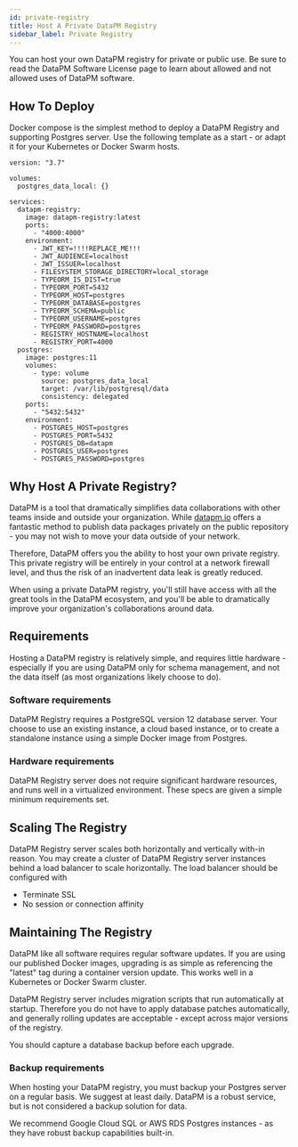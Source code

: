 ```yaml
---
id: private-registry
title: Host A Private DataPM Registry
sidebar_label: Private Registry
---
```


You can host your own DataPM registry for private or public use. Be sure to read the DataPM Software License page to learn about allowed and not allowed uses of DataPM software. 


## How To Deploy

Docker compose is the simplest method to deploy a DataPM Registry and supporting Postgres server. Use the following template as a start - or adapt it for your Kubernetes or Docker Swarm hosts. 

```text
version: "3.7"

volumes:
  postgres_data_local: {}

services:
  datapm-registry:
    image: datapm-registry:latest
    ports:
      - "4000:4000"
    environment:
      - JWT_KEY=!!!!REPLACE_ME!!!
      - JWT_AUDIENCE=localhost
      - JWT_ISSUER=localhost
      - FILESYSTEM_STORAGE_DIRECTORY=local_storage
      - TYPEORM_IS_DIST=true
      - TYPEORM_PORT=5432
      - TYPEORM_HOST=postgres
      - TYPEORM_DATABASE=postgres
      - TYPEORM_SCHEMA=public
      - TYPEORM_USERNAME=postgres
      - TYPEORM_PASSWORD=postgres
      - REGISTRY_HOSTNAME=localhost
      - REGISTRY_PORT=4000
  postgres:
    image: postgres:11
    volumes:
      - type: volume
        source: postgres_data_local
        target: /var/lib/postgresql/data
        consistency: delegated
    ports:
      - "5432:5432"
    environment:
      - POSTGRES_HOST=postgres
      - POSTGRES_PORT=5432
      - POSTGRES_DB=datapm
      - POSTGRES_USER=postgres
      - POSTGRES_PASSWORD=postgres

```


## Why Host A Private Registry?

DataPM is a tool that dramatically simplifies data collaborations with other teams inside and outside your organization. While [datapm.io](https://datapm.io) offers a fantastic method to publish data packages privately on the public repository - you may not wish to move your data outside of your network. 

Therefore, DataPM offers you the ability to host your own private registry. This private registry will be entirely in your control at a network firewall level, and thus the risk of an inadvertent data leak is greatly reduced. 

When using a private DataPM registry, you'll still have access with all the great tools in the DataPM ecosystem, and you'll be able to dramatically improve your organization's collaborations around data. 

## Requirements

Hosting a DataPM registry is relatively simple, and requires little hardware - especially if you are using DataPM only for schema management, and not the data itself (as most organizations likely choose to do). 

### Software requirements

DataPM Registry requires a PostgreSQL version 12 database server. Your choose to use an existing instance, a cloud based instance, or to create a standalone instance using a simple Docker image from Postgres. 

### Hardware requirements

DataPM Registry server does not require significant hardware resources, and runs well in a virtualized environment. These specs are given a simple minimum requirements set. 


## Scaling The Registry


DataPM Registry server scales both horizontally and vertically with-in reason. You may create a cluster of DataPM Registry server instances behind a load balancer to scale horizontally. The load balancer should be configured with

* Terminate SSL
* No session or connection affinity


## Maintaining The Registry

DataPM like all software requires regular software updates. If you are using our published Docker images, upgrading is as simple as referencing the "latest" tag during a container version update. This works well in a Kubernetes or Docker Swarm cluster. 

DataPM Registry server includes migration scripts that run automatically at startup. Therefore you do not have to apply database patches automatically, and generally rolling updates are acceptable - except across major versions of the registry. 

You should capture a database backup before each upgrade. 

### Backup requirements

When hosting your DataPM registry, you must backup your Postgres server on a regular basis. We suggest at least daily. DataPM is a robust service, but is not considered a backup solution for data. 

We recommend Google Cloud SQL or AWS RDS Postgres instances - as they have robust backup capabilities built-in. 


